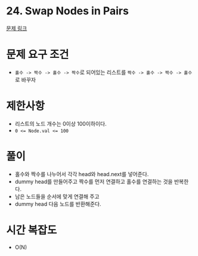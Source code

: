 # 24. Swap Nodes in Pairs
[문제 링크](https://leetcode.com/problems/swap-nodes-in-pairs/)
# 문제 요구 조건 
- `홀수 -> 짝수 -> 홀수 -> 짝수`로 되어있는 리스트를 `짝수 -> 홀수 -> 짝수 -> 홀수`로 바꾸자
# 제한사항
- 리스트의 노드 개수는 0이상 100이하이다.
- `0 <= Node.val <= 100` 
# 풀이 
- 홀수와 짝수를 나누어서 각각 head와 head.next를 넣어준다. 
- dummy head를 만들어주고 짝수를 먼저 연결하고 홀수를 연결하는 것을 반복한다. 
- 남은 노드들을 순서에 맞게 연결해 주고 
- dummy head 다음 노드를 반환해준다.
# 시간 복잡도 
- O(N)
 

